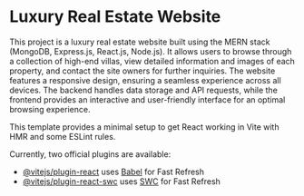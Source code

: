
# Luxury Real Estate Website

This project is a luxury real estate website built using the MERN stack (MongoDB, Express.js, React.js, Node.js). It allows users to browse through a collection of high-end villas, view detailed information and images of each property, and contact the site owners for further inquiries. The website features a responsive design, ensuring a seamless experience across all devices. The backend handles data storage and API requests, while the frontend provides an interactive and user-friendly interface for an optimal browsing experience.

This template provides a minimal setup to get React working in Vite with HMR and some ESLint rules.

Currently, two official plugins are available:

- [@vitejs/plugin-react](https://github.com/vitejs/vite-plugin-react/blob/main/packages/plugin-react/README.md) uses [Babel](https://babeljs.io/) for Fast Refresh
- [@vitejs/plugin-react-swc](https://github.com/vitejs/vite-plugin-react-swc) uses [SWC](https://swc.rs/) for Fast Refresh
